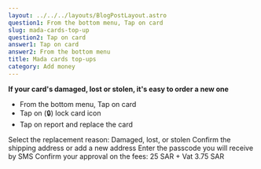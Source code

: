 ```yaml
---
layout: ../../../layouts/BlogPostLayout.astro
question1: From the bottom menu, Tap on card
slug: mada-cards-top-up
question2: Tap on card
answer1: Tap on card
answer2: From the bottom menu
title: Mada cards top-ups
category: Add money
---
```

**If your card's damaged, lost or stolen, it's easy to order a new one**

* From the bottom menu, Tap on card
* Tap on (🔒) lock card icon
* Tap on report and replace the card


Select the replacement reason: Damaged, lost, or stolen
Confirm the shipping address or add a new address
Enter the passcode you will receive by SMS
Confirm your approval on the fees: 25 SAR + Vat 3.75 SAR
